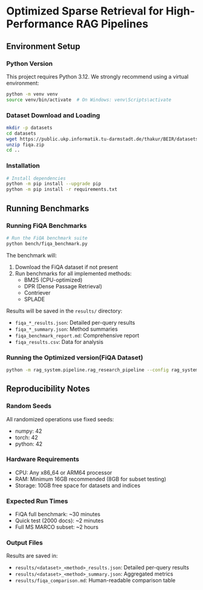 # Optimized Sparse Retrieval for High-Performance RAG Pipelines

## Environment Setup

### Python Version
This project requires Python 3.12. We strongly recommend using a virtual environment:

```bash
python -m venv venv
source venv/bin/activate  # On Windows: venv\Scripts\activate
```
### Dataset Download and Loading
```bash
mkdir -p datasets
cd datasets
wget https://public.ukp.informatik.tu-darmstadt.de/thakur/BEIR/datasets/fiqa.zip
unzip fiqa.zip
cd ..
```
### Installation
```bash
# Install dependencies
python -m pip install --upgrade pip
python -m pip install -r requirements.txt
```

## Running Benchmarks

### Running FiQA Benchmarks
```bash
# Run the FiQA benchmark suite
python bench/fiqa_benchmark.py
```

The benchmark will:
1. Download the FiQA dataset if not present
2. Run benchmarks for all implemented methods:
   - BM25 (CPU-optimized)
   - DPR (Dense Passage Retrieval)
   - Contriever
   - SPLADE

Results will be saved in the `results/` directory:
- `fiqa_*_results.json`: Detailed per-query results
- `fiqa_*_summary.json`: Method summaries
- `fiqa_benchmark_report.md`: Comprehensive report
- `fiqa_results.csv`: Data for analysis

### Running the Optimized version(FiQA Dataset)

```bash
python -m rag_system.pipeline.rag_research_pipeline --config rag_system/configs/paper_results.yaml

```
## Reproducibility Notes

### Random Seeds
All randomized operations use fixed seeds:
- numpy: 42
- torch: 42
- python: 42

### Hardware Requirements
- CPU: Any x86_64 or ARM64 processor
- RAM: Minimum 16GB recommended (8GB for subset testing)
- Storage: 10GB free space for datasets and indices

### Expected Run Times
- FiQA full benchmark: ~30 minutes
- Quick test (2000 docs): ~2 minutes
- Full MS MARCO subset: ~2 hours

### Output Files
Results are saved in:
- `results/<dataset>_<method>_results.json`: Detailed per-query results
- `results/<dataset>_<method>_summary.json`: Aggregated metrics
- `results/fiqa_comparison.md`: Human-readable comparison table